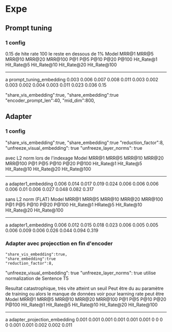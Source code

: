 # Expe

## Prompt tuning

### 1 config

0.15 de hite rate 100 le reste en dessous de 1%
    Model                      MRR@1    MRR@5    MRR@10    MRR@20    MRR@100    P@1    P@5    P@10    P@20    P@100    Hit_Rate@1    Hit_Rate@5    Hit_Rate@10    Hit_Rate@20    Hit_Rate@100
---  -----------------------  -------  -------  --------  --------  ---------  -----  -----  ------  ------  -------  ------------  ------------  -------------  -------------  --------------
a    prompt_tuning_embedding    0.003    0.006     0.007     0.008      0.011  0.003  0.002   0.003   0.002    0.004         0.003         0.011          0.023          0.036            0.15

"share_vis_embedding":true,
"share_embedding":true
"encoder_prompt_len":40,
"mid_dim":800,

## Adapter

### 1 config

"share_vis_embedding":true,
"share_embedding":true
"reduction_factor":8,
"unfreeze_visual_embedding": true
"unfreeze_layer_norms": true

avec L2 norm lors de l'indexage
    Model                 MRR@1    MRR@5    MRR@10    MRR@20    MRR@100    P@1    P@5    P@10    P@20    P@100    Hit_Rate@1    Hit_Rate@5    Hit_Rate@10    Hit_Rate@20    Hit_Rate@100
---  ------------------  -------  -------  --------  --------  ---------  -----  -----  ------  ------  -------  ------------  ------------  -------------  -------------  --------------
a    adapter1_embedding    0.006    0.014     0.017     0.019      0.024  0.006  0.006   0.006   0.006     0.01         0.006         0.027          0.048          0.082           0.317

sans L2 norm (FLAT)
    Model                 MRR@1    MRR@5    MRR@10    MRR@20    MRR@100    P@1    P@5    P@10    P@20    P@100    Hit_Rate@1    HRate@5    Hit_Rate@10    Hit_Rate@20    Hit_Rate@100
---  ------------------  -------  -------  --------  --------  ---------  -----  -----  ------  ------  -------  ------------  ---------  -------------  -------------  --------------
a    adapter1_embedding    0.006    0.012     0.015     0.018      0.023  0.006  0.005   0.005   0.006    0.009         0.006      0.026          0.044          0.094           0.319

### Adapter avec projecction en fin d'encoder

    "share_vis_embedding":true,
    "share_embedding":true
    "reduction_factor":8,
"unfreeze_visual_embedding": true
"unfreeze_layer_norms": true
utilise normalization de Sentence T5

Resultat catastrophique, très vite atteint un seuil
Peut être du au paramètre de training
ou alors le manque de données
voir pour learning rate peut être
    Model                           MRR@1    MRR@5    MRR@10    MRR@20    MRR@100    P@1    P@5    P@10    P@20    P@100    Hit_Rate@1    Hit_Rate@5    Hit_Rate@10    Hit_Rate@20    Hit_Rate@100
---  ----------------------------  -------  -------  --------  --------  ---------  -----  -----  ------  ------  -------  ------------  ------------  -------------  -------------  --------------
a    adapter_projection_embedding    0.001    0.001     0.001     0.001      0.001  0.001      0       0       0        0         0.001         0.001          0.002          0.002           0.011
